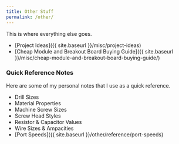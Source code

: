 ```yaml
---
title: Other Stuff
permalink: /other/
---
```


This is where everything else goes.

* [Project Ideas]({{ site.baseurl }}/misc/project-ideas)
* [Cheap Module and Breakout Board Buying Guide]({{ site.baseurl }}/misc/cheap-module-and-breakout-board-buying-guide/)

### Quick Reference Notes

Here are some of my personal notes that I use as a quick reference.

* Drill Sizes
* Material Properties
* Machine Screw Sizes
* Screw Head Styles
* Resistor & Capacitor Values
* Wire Sizes & Ampacities
* [Port Speeds]({{ site.baseurl }}/other/reference/port-speeds)
